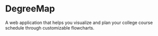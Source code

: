 # DegreeMap
A web application that helps you visualize and plan your college course schedule through customizable flowcharts.